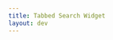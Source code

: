 ```yaml
---
title: Tabbed Search Widget
layout: dev
---
```

<div data-drivenow-widget='TabbedSearchWidget'></div>